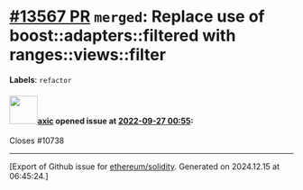 # [\#13567 PR](https://github.com/ethereum/solidity/pull/13567) `merged`: Replace use of boost::adapters::filtered with ranges::views::filter
**Labels**: `refactor`


#### <img src="https://avatars.githubusercontent.com/u/20340?v=4" width="50">[axic](https://github.com/axic) opened issue at [2022-09-27 00:55](https://github.com/ethereum/solidity/pull/13567):

Closes #10738




-------------------------------------------------------------------------------



[Export of Github issue for [ethereum/solidity](https://github.com/ethereum/solidity). Generated on 2024.12.15 at 06:45:24.]
